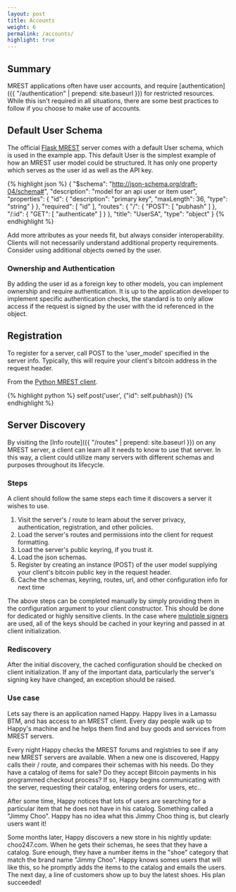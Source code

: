 ```yaml
---
layout: post
title: Accounts
weight: 6
permalink: /accounts/
highlight: true
---
```


## Summary
MREST applications often have user accounts, and require [authentication]({{ "/authentication" | prepend: site.baseurl }}) for restricted resources. While this isn't required in all situations, there are some best practices to follow if you choose to make use of accounts.

## Default User Schema
The official [Flask MREST](https://bitbucket.org/deginner/flask-mrest) server comes with a default User schema, which is used in the example app. This default User is the simplest example of how an MREST user model could be structured. It has only one property which serves as the user id as well as the API key. 

{% highlight json %}
    {
      "$schema": "http://json-schema.org/draft-04/schema#", 
      "description": "model for an api user or item user", 
      "properties": {
        "id": {
          "description": "primary key", 
          "maxLength": 36, 
          "type": "string"
        }
      }, 
      "required": [
        "id"
      ], 
      "routes": {
        "/": {
          "POST": [
            "pubhash"
          ]
        }, 
        "/:id": {
          "GET": [
            "authenticate"
          ]
        }
      }, 
      "title": "UserSA", 
      "type": "object"
    }
{% endhighlight %}

Add more attributes as your needs fit, but always consider interoperability. Clients will not necessarily understand additional property requirements. Consider using additional objects owned by the user.

### Ownership and Authentication
By adding the user id as a foreign key to other models, you can implement ownership and require authentication. It is up to the application developer to implement specific authentication checks, the standard is to only allow access if the request is signed by the user with the id referenced in the object.

## Registration
To register for a server, call POST to the 'user_model' specified in the server info. Typically, this will require your client's bitcoin address in the request header.

From the [Python MREST client](https://bitbucket.org/deginner/mrest-client-python/src/182861222e36281474686d4caace29fbb2e81043/mrest_client/client.py?at=master#client.py-102).

{% highlight python %}
self.post('user', {"id": self.pubhash})
{% endhighlight %}

## Server Discovery
By visiting the [Info route]({{ "/routes" | prepend: site.baseurl }}) on any MREST server, a client can learn all it needs to know to use that server. In this way, a client could utilize many servers with different schemas and purposes throughout its lifecycle.

### Steps
A client should follow the same steps each time it discovers a server it wishes to use.

1. Visit the server's / route to learn about the server privacy, authentication, registration, and other policies.
2. Load the server's routes and permissions into the client for request formatting.
3. Load the server's public keyring, if you trust it.
4. Load the json schemas.
5. Register by creating an instance (POST) of the user model supplying your client's bitcoin public key in the request header.
6. Cache the schemas, keyring, routes, url, and other configuration info for next time

The above steps can be completed manually by simply providing them in the configuration argument to your client constructor. This should be done for dedicated or highly sensitive clients. In the case where [mulptiple signers](https://bitbucket.org/deginner/flask-mrest/wiki/Authentication) are used, all of the keys should be cached in your keyring and passed in at client initialization.

### Rediscovery
After the initial discovery, the cached configuration should be checked on client initialization. If any of the important data, particularly the server's signing key have changed, an exception should be raised.

### Use case
Lets say there is an application named Happy. Happy lives in a Lamassu BTM, and has access to an MREST client. Every day people walk up to Happy's machine and he helps them find and buy goods and services from MREST servers.

Every night Happy checks the MREST forums and registries to see if any new MREST servers are available. When a new one is discovered, Happy calls their / route, and compares their schemas with his needs. Do they have a catalog of items for sale? Do they accept Bitcoin payments in his programmed checkout process? If so, Happy begins communicating with the server, requesting their catalog, entering orders for users, etc..

After some time, Happy notices that lots of users are searching for a particular item that he does not have in his catalog. Something called a "Jimmy Choo". Happy has no idea what this Jimmy Choo thing is, but clearly users want it!

Some months later, Happy discovers a new store in his nightly update: choo247.com. When he gets their schemas, he sees that they have a catalog. Sure enough, they have a number items in the "shoe" category that match the brand name "Jimmy Choo". Happy knows somes users that will like this, so he promptly adds the items to the catalog and emails the users. The next day, a line of customers show up to buy the latest shoes. His plan succeeded!